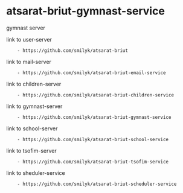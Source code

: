 # atsarat-briut-gymnast-service

gymnast server

link to user-server

        - https://github.com/smilyk/atsarat-briut

link to mail-server

        - https://github.com/smilyk/atsarat-briut-email-service

link to children-server

        - https://github.com/smilyk/atsarat-briut-children-service
        
        
 link to gymnast-server
        
        - https://github.com/smilyk/atsarat-briut-gymnast-service

link to school-server

        - https://github.com/smilyk/atsarat-briut-school-service  
        
link to tsofim-server
        
        - https://github.com/smilyk/atsarat-briut-tsofim-service
          
link to sheduler-service

        - https://github.com/smilyk/atsarat-briut-scheduler-service